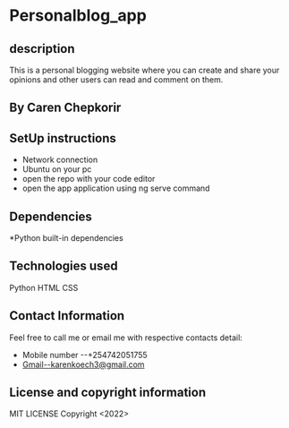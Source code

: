 # Personalblog_app
## description
  This is a personal blogging website where you can create and share your opinions and other users can read and comment on them.

## By Caren Chepkorir
## SetUp instructions
  * Network connection
  * Ubuntu on your pc
  * open the repo with your code editor
  * open the app application using ng serve command
## Dependencies
  *Python built-in dependencies
  
## Technologies used
  Python
  HTML
  CSS
  
## Contact Information
Feel free to call me or email me with respective contacts detail:
  * Mobile number --+254742051755
  * Gmail--karenkoech3@gmail.com
## License and copyright information
  MIT LICENSE  Copyright <2022> <CAREN CHEPKORIR>
